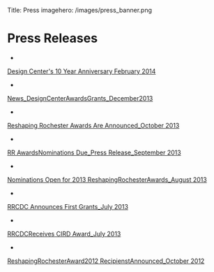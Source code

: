 Title: Press
imagehero: /images/press_banner.png



Press Releases
==============




* <a href="http://rrcdc.org/pdf/Design%20Center%20Celebrating%2010th%20Anniversary%20of%20Promoting%20Healthy%20Communities%20and%20Quality%20of%20Life.pdf">
Design Center's 10 Year Anniversary February 2014</a>
* <a href="http://rrcdc.org/pdf/News_DesignCenterAwardsGrants_December2013.pdf">
News_DesignCenterAwardsGrants_December2013</a>
* <a href="http://rrcdc.org/pdf/PRESS%20RELEASE%20Reshaping%20Rochester%20Awards%20Are%20Announced.pdf">
Reshaping Rochester Awards Are Announced_October 2013</a>
* <a href="http://rrcdc.org/pdf/RR%20AwardsNominations_Press%20Release.pdf">
RR AwardsNominations Due_Press Release_September 2013</a>
* <a href="http://rrcdc.org/pdf/Nominations%20for%202013%20ReshapingRochesterAwards_PressRelease.pdf">
Nominations Open for 2013 ReshapingRochesterAwards_August 2013</a>
* <a href="http://rrcdc.org/pdf/RRCDC%20Announces%20First%20Grants%20July%202013.pdf">
RRCDC Announces First Grants_July 2013</a>  
* <a href="http://rrcdc.org/pdf/NEWS_RRCDCReceives2013CIRDAward.pdf">
RRCDCReceives CIRD Award_July 2013</a>  
* <a href="http://rrcdc.org/pdf/News_ReshapingRochesterAwardRecipienstAnnounced.pdf">
ReshapingRochesterAward2012 RecipienstAnnounced_October 2012</a>
